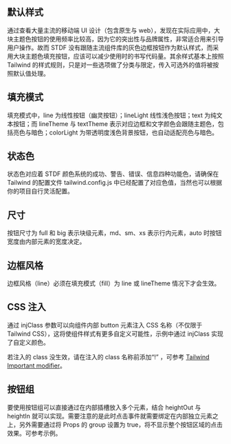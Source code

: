 ## 默认样式

通过查看大量主流的移动端 UI 设计（包含原生与 web），发现在实际应用中，大块主题色按钮的使用频率比较高，因为它的突出性与品牌属性，非常适合用来引导用户操作。故而 STDF 没有跟随主流组件库的灰色边框按钮作为默认样式，而采用大块主题色填充按钮，应该可以减少使用时的书写代码量。其余样式基本上按照 Tailwind 的样式规则，只是对一些选项做了分类与限定，传入可选外的值将被按照默认值处理。

## 填充模式

填充模式中，line 为线性按钮（幽灵按钮）；lineLight 线性浅色按钮；text 为纯文本按钮；而 lineTheme 与 textTheme 表示对应边框和文字颜色会跟随主题色，包括亮色与暗色；colorLight 为带透明度浅色背景按钮，也自动适配亮色与暗色。

## 状态色

状态色对应着 STDF 颜色系统的成功、警告、错误、信息四种功能色，请确保在 Tailwind 的配置文件 tailwind.config.js 中已经配置了对应色值，当然也可以根据你的项目自行灵活配置。

## 尺寸

按钮尺寸为 full 和 big 表示块级元素，md、sm、xs 表示行内元素，auto 时按钮宽度由内部元素的宽度决定。

## 边框风格

边框风格（line）必须在填充模式（fill）为 line 或 lineTheme 情况下才会生效。

## CSS 注入

通过 injClass 参数可以向组件内部 button 元素注入 CSS 名称（不仅限于 Tailwind CSS），这将使组件样式有更多自定义可能性，示例中通过 injClass 实现了自定义颜色。

若注入的 class 没生效，请在注入的 class 名称前添加“!” ，可参考 [Tailwind Important modifier](https://tailwindcss.com/docs/configuration#important-modifier)。

## 按钮组

要使用按钮组可以直接通过在内部插槽放入多个元素，结合 heightOut 与 heightIn 就可以实现。需要注意的是此时点击事件就需要绑定在内部独立元素之上，另外需要通过将 Props 的 group 设置为 true，将不显示整个按钮区域的点击效果。可参考示例。
